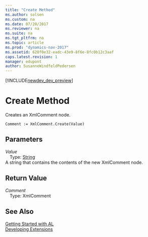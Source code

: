 ```yaml
---
title: "Create Method"
ms.author: solsen
ms.custom: na
ms.date: 07/20/2017
ms.reviewer: na
ms.suite: na
ms.tgt_pltfrm: na
ms.topic: article
ms.prod: "dynamics-nav-2017"
ms.assetid: 620f0e32-eadc-43e9-8f6e-8fc0b12c3aaf
caps.latest.revision: 1
manager: edupont
author: SusanneWindfeldPedersen
---
```


[!INCLUDE[newdev_dev_preview](../includes/newdev_dev_preview.md)]

# Create Method
Creates an XmlComment node.  
```  
Comment := XmlComment.Create(Value)  
```  
## Parameters
*Value*    
&emsp;Type: [String](../datatypes/devenv-text-data-type.md)  
A string that contains the contents of the new XmlComment node.  
  
## Return Value
*Comment*  
&emsp;Type: XmlComment  
  
## See Also
[Getting Started with AL](../devenv-get-started.md)  
[Developing Extensions](../devenv-dev-overview.md)  

